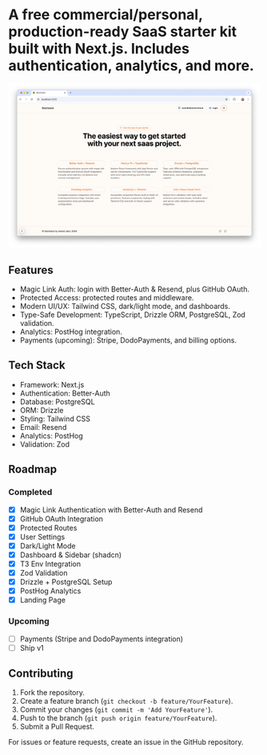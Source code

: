 # A free commercial/personal, production-ready SaaS starter kit built with Next.js. Includes authentication, analytics, and more.

![Screenshot](public/images/landing_ss.png)

## Features

- Magic Link Auth: login with Better-Auth & Resend, plus GitHub OAuth.
- Protected Access: protected routes and middleware.
- Modern UI/UX: Tailwind CSS, dark/light mode, and dashboards.
- Type-Safe Development: TypeScript, Drizzle ORM, PostgreSQL, Zod validation.
- Analytics: PostHog integration.
- Payments (upcoming): Stripe, DodoPayments, and billing options.

## Tech Stack

- Framework: Next.js
- Authentication: Better-Auth
- Database: PostgreSQL
- ORM: Drizzle
- Styling: Tailwind CSS
- Email: Resend
- Analytics: PostHog
- Validation: Zod

## Roadmap

### Completed

- [x] Magic Link Authentication with Better-Auth and Resend
- [x] GitHub OAuth Integration
- [x] Protected Routes
- [x] User Settings
- [x] Dark/Light Mode
- [x] Dashboard & Sidebar (shadcn)
- [x] T3 Env Integration
- [x] Zod Validation
- [x] Drizzle + PostgreSQL Setup
- [x] PostHog Analytics
- [x] Landing Page

### Upcoming

- [ ] Payments (Stripe and DodoPayments integration)
- [ ] Ship v1

## Contributing

1. Fork the repository.
2. Create a feature branch (`git checkout -b feature/YourFeature`).
3. Commit your changes (`git commit -m 'Add YourFeature'`).
4. Push to the branch (`git push origin feature/YourFeature`).
5. Submit a Pull Request.

For issues or feature requests, create an issue in the GitHub repository.
